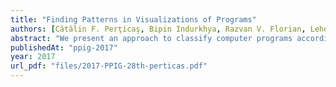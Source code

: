 ```yaml
---
title: "Finding Patterns in Visualizations of Programs"
authors: [Cătălin F. Perţicaş, Bipin Indurkhya, Razvan V. Florian, Lehel Csato]
abstract: "We present an approach to classify computer programs according to their semantics, by using adaptive and neural network-based algorithms. We first develop a visualization method that reflects program dynamics. In order to validate the existence of patterns in visualizations, we build five features that characterize sorting methods, and apply self-organizing maps to cluster them. We then use neural networks to classify five sorting algorithms: InsertionSort, BubbleSort, HeapSort, QuickSort, and RandomSort. Our experiments show above 90% accuracy on the validation set, thereby showing that the specific sorting algorithm can be inferred from a simple visualization."
publishedAt: "ppig-2017"
year: 2017
url_pdf: "files/2017-PPIG-28th-perticas.pdf"
---
```

